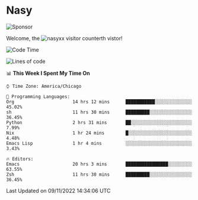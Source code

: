 # Nasy

<!--
<p align="center">
<img height="200" src="https://github-readme-stats.vercel.app/api?username=nasyxx&count_private=true&show_icons=true&theme=dracula&include_all_commits=true"/>
<img height="200" src="https://github-readme-stats.vercel.app/api/top-langs/?username=nasyxx&theme=dracula&hide=html,jupyter+notebook&count_private=true&show_icons=true"/>
</p>

  
----------------
-->

![Sponsor](https://img.shields.io/static/v1.svg?label=Sponsor&message=%E2%9D%A4&logo=GitHub&style=flat&color=pink)
 
Welcome, the ![nasyxx visitor counter](https://count.getloli.com/get/@nasyxx?theme=rule34)th vistor!
 
<!--START_SECTION:waka-->
![Code Time](http://img.shields.io/badge/Code%20Time-2%2C798%20hrs%2039%20mins-blue)

![Lines of code](https://img.shields.io/badge/From%20Hello%20World%20I%27ve%20Written-5%20Million%20lines%20of%20code-blue)

📊 **This Week I Spent My Time On** 

```text
⌚︎ Time Zone: America/Chicago

💬 Programming Languages: 
Org                      14 hrs 12 mins      ███████████░░░░░░░░░░░░░░   45.02% 
sh                       11 hrs 30 mins      █████████░░░░░░░░░░░░░░░░   36.45% 
Python                   2 hrs 31 mins       ██░░░░░░░░░░░░░░░░░░░░░░░   7.99% 
Nix                      1 hr 24 mins        █░░░░░░░░░░░░░░░░░░░░░░░░   4.48% 
Emacs Lisp               1 hr 4 mins         ░░░░░░░░░░░░░░░░░░░░░░░░░   3.43%

🔥 Editors: 
Emacs                    20 hrs 3 mins       ████████████████░░░░░░░░░   63.55% 
Zsh                      11 hrs 30 mins      █████████░░░░░░░░░░░░░░░░   36.45%

```


 Last Updated on 09/11/2022 14:34:06 UTC
<!--END_SECTION:waka-->

<!-- ![visitors](https://visitor-badge.laobi.icu/badge?page_id=nasyxx.nasyxx) -->
